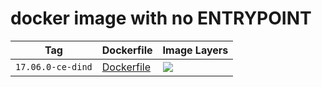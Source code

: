 # docker image with no ENTRYPOINT

Tag | Dockerfile | Image Layers
----|------------|-------------
`17.06.0-ce-dind` | [Dockerfile](https://github.com/helphi/Dockerfile-docker-NoEntrypoint/blob/master/17.06.0-ce-dind/Dockerfile) | [![](https://images.microbadger.com/badges/image/helphi/docker-NoEntrypoint:17.06.0-ce-dind.svg)](https://microbadger.com/images/helphi/docker-NoEntrypoint:17.06.0-ce-dind "Get your own image badge on microbadger.com")
